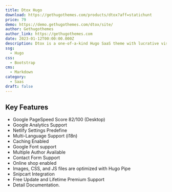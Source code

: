 ```yaml
---
title: Dtox Hugo
download: https://gethugothemes.com/products/dtox?aff=statichunt
price: 79
demo: https://demo.gethugothemes.com/dtox/site/
author: Gethugothemes
author_link: https://gethugothemes.com
date: 2023-01-12T00:00:00.000Z
description: Dtox is a one-of-a-kind Hugo SaaS theme with lucrative visuals effective for a business-centric mindset.
ssg:
  - Hugo
css:
  - Bootstrap
cms:
  - Markdown
category:
  - Saas
draft: false
---
```


## Key Features

- Google PageSpeed Score 82/100 (Desktop)
- Google Analytics Support
- Netlify Settings Predefine
- Multi-Language Support (i18n)
- Caching Enabled
- Google Font support
- Multiple Author Available
- Contact Form Support
- Online shop enabled
- Images, CSS, and JS files are optimized with Hugo Pipe
- Snipcart Integration
- Free Update and Lifetime Premium Support
- Detail Documentation.
